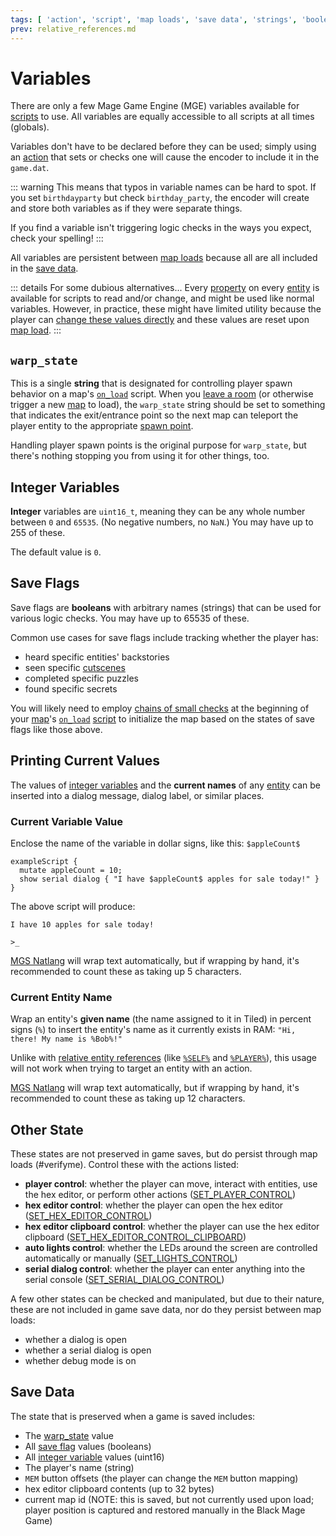 ```yaml
---
tags: [ 'action', 'script', 'map loads', 'save data', 'strings', 'booleans', 'integers', 'negative numbers', 'doors', 'spawn points', 'cutscenes', 'on_load', 'given name' ]
prev: relative_references.md
---
```


# Variables

There are only a few Mage Game Engine (MGE) variables available for [scripts](scripts) to use. All variables are equally accessible to all scripts at all times (globals).

Variables don't have to be declared before they can be used; simply using an [action](actions) that sets or checks one will cause the encoder to include it in the `game.dat`.

::: warning
This means that typos in variable names can be hard to spot. If you set `birthdayparty` but check `birthday_party`, the encoder will create and store both variables as if they were separate things.

If you find a variable isn't triggering logic checks in the ways you expect, check your spelling!
:::

All variables are persistent between [map loads](map_loads) because all are all included in the [save data](variables#save-data).

::: details For some dubious alternatives...
Every [property](entity_properties) on every [entity](entities) is available for scripts to read and/or change, and might be used like normal variables. However, in practice, these might have limited utility because the player can [change these values directly](hex_editor) and these values are reset upon [map load](map_loads).
:::

## `warp_state`

This is a single **string** that is designated for controlling player spawn behavior on a map's [`on_load`](script_slots#on-load) script. When you [leave a room](techniques/doors) (or otherwise trigger a new [map](maps) to load), the `warp_state` string should be set to something that indicates the exit/entrance point so the next map can teleport the player entity to the appropriate [spawn point](techniques/spawn_points).

Handling player spawn points is the original purpose for `warp_state`, but there's nothing stopping you from using it for other things, too.

## Integer Variables

**Integer** variables are `uint16_t`, meaning they can be any whole number between `0` and `65535`. (No negative numbers, no `NaN`.) You may have up to 255 of these.

The default value is `0`.

## Save Flags

Save flags are **booleans** with arbitrary names (strings) that can be used for various logic checks. You may have up to 65535 of these.

Common use cases for save flags include tracking whether the player has:

- heard specific entities' backstories
- seen specific [cutscenes](techniques/cutscenes)
- completed specific puzzles
- found specific secrets

You will likely need to employ [chains of small checks](techniques/chains_of_small_checks) at the beginning of your [map](maps)'s [`on_load`](script_slots#on-load) [script](scripts) to initialize the map based on the states of save flags like those above.

## Printing Current Values

The values of [integer variables](variables#integer-variables) and the **current names** of any [entity](entities) can be inserted into a dialog message, dialog label, or similar places.

### Current Variable Value

Enclose the name of the variable in dollar signs, like this: `$appleCount$`

```mgs
exampleScript {
  mutate appleCount = 10;
  show serial dialog { "I have $appleCount$ apples for sale today!" }
}
```

The above script will produce:

```
I have 10 apples for sale today!

>_
```

[MGS Natlang](mgs/mgs_natlang) will wrap text automatically, but if wrapping by hand, it's recommended to count these as taking up 5 characters.

### Current Entity Name

Wrap an entity's **given name** (the name assigned to it in Tiled) in percent signs (`%`) to insert the entity's name as it currently exists in RAM: `"Hi, there! My name is %Bob%!"`

Unlike with [relative entity references](entities/relative_references) (like [`%SELF%`](relative_references#self) and [`%PLAYER%`](relative_references#player)), this usage will not work when trying to target an entity with an action.

[MGS Natlang](mgs/mgs_natlang) will wrap text automatically, but if wrapping by hand, it's recommended to count these as taking up 12 characters.

## Other State

These states are not preserved in game saves, but do persist through map loads (#verifyme). Control these with the actions listed:

- **player control**: whether the player can move, interact with entities, use the hex editor, or perform other actions ([SET_PLAYER_CONTROL](actions/SET_PLAYER_CONTROL))
- **hex editor control**: whether the player can open the hex editor ([SET_HEX_EDITOR_CONTROL](actions/SET_HEX_EDITOR_CONTROL))
- **hex editor clipboard control**: whether the player can use the hex editor clipboard ([SET_HEX_EDITOR_CONTROL_CLIPBOARD](actions/SET_HEX_EDITOR_CONTROL_CLIPBOARD))
- **auto lights control**: whether the LEDs around the screen are controlled automatically or manually ([SET_LIGHTS_CONTROL](actions/SET_LIGHTS_CONTROL))
- **serial dialog control**: whether the player can enter anything into the serial console ([SET_SERIAL_DIALOG_CONTROL](actions/SET_SERIAL_DIALOG_CONTROL))

A few other states can be checked and manipulated, but due to their nature, these are not included in game save data, nor do they persist between map loads:

- whether a dialog is open
- whether a serial dialog is open
- whether debug mode is on

## Save Data

The state that is preserved when a game is saved includes:

- The [warp_state](variables#warp-state) value
- All [save flag](variables#save-flags) values (booleans)
- All [integer variable](variables#integer-variables) values (uint16)
- The player's name (string)
- `MEM` button offsets (the player can change the `MEM` button mapping)
- hex editor clipboard contents (up to 32 bytes)
- current map id (NOTE: this is saved, but not currently used upon load; player position is captured and restored manually in the Black Mage Game)
